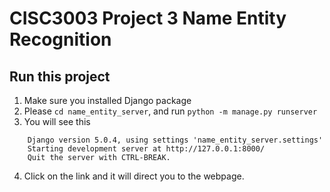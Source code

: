 # CISC3003 Project 3 Name Entity Recognition
## Run this project
1. Make sure you installed Django package
2. Please `cd name_entity_server`, and run `python -m manage.py runserver`
3. You will see this
```console
    Django version 5.0.4, using settings 'name_entity_server.settings'
    Starting development server at http://127.0.0.1:8000/
    Quit the server with CTRL-BREAK.
```
4. Click on the link and it will direct you to the webpage.